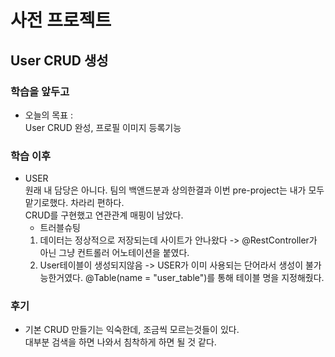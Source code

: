 # 사전 프로젝트
## User CRUD 생성

### 학습을 앞두고
- 오늘의 목표 :  
User CRUD 완성, 프로필 이미지 등록기능

### 학습 이후
- USER  
원래 내 담당은 아니다. 팀의 백앤드분과 상의한결과 이번 pre-project는 내가 모두 맡기로했다. 차라리 편하다.  
CRUD를 구현했고 연관관계 매핑이 남았다.  
    - 트러블슈팅  
    1. 데이터는 정상적으로 저장되는데 사이트가 안나왔다 -> @RestController가 아닌 그냥 컨트롤러 어노테이션을 붙였다.  
    2. User테이블이 생성되지않음 -> USER가 이미 사용되는 단어라서 생성이 불가능한거였다. @Table(name = "user_table")를 통해 테이블 명을 지정해줬다.  

### 후기
- 기본 CRUD 만들기는 익숙한데, 조금씩 모르는것들이 있다.  
대부분 검색을 하면 나와서 침착하게 하면 될 것 같다.